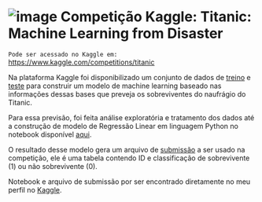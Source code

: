 # ![image](https://user-images.githubusercontent.com/131414411/233741485-4643d7cf-47b8-4e96-8c58-0f04934e71ce.png) Competição Kaggle: Titanic: Machine Learning from Disaster 

`Pode ser acessado no Kaggle em:` https://www.kaggle.com/competitions/titanic

Na plataforma Kaggle foi disponibilizado um conjunto de dados de [treino](https://github.com/anaclfortunato/Kaggle/blob/main/titanic_regressao_logistica/train.csv) e [teste](https://github.com/anaclfortunato/Kaggle/blob/main/titanic_regressao_logistica/test.csv) para construir um modelo de machine learning 
baseado nas informações dessas bases que preveja os sobreviventes do naufrágio do Titanic. 

Para essa previsão, foi feita análise exploratória e tratamento dos dados até a construção de modelo de Regressão Linear em linguagem Python no
notebook disponível [aqui](https://github.com/anaclfortunato/Kaggle/blob/main/titanic_regressao_logistica/notebook_titanic.ipynb). 

O resultado desse modelo gera um arquivo de [submissão](https://github.com/anaclfortunato/Kaggle/blob/main/titanic_regressao_logistica/submission_lr.csv) a ser usado na competição, ele é uma tabela contendo ID e classificação de sobrevivente (1) ou não sobrevivente (0).

Notebook e arquivo de submissão por ser encontrado diretamente no meu perfil no [Kaggle](https://www.kaggle.com/code/anaalucca/titanic-com-regressao-logistica).

